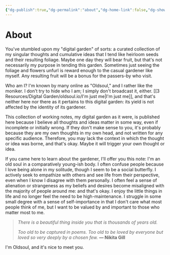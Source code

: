 ```yaml
---
{"dg-publish":true,"dg-permalink":"about","dg-home-link":false,"dg-show-inline-title":false,"dg-show-backlinks":true,"dg-show-local-graph":true,"dg-pass-frontmatter":true,"fileType":"webpage","sourceType":null,"author":"oldsoul","permalink":"/about/","dgHomeLink":false,"dgPassFrontmatter":true}
---
```


# About
You've stumbled upon my "digital garden" of sorts: a curated collection of my singular thoughts and cumulative ideas that I tend like heirloom seeds and their resulting foliage. Maybe one day they will bear fruit, but that's not necessarily my purpose in tending this garden. Sometimes just seeing the foliage and flowers unfurl is reward enough to the casual gardener like myself. Any resulting fruit will be a bonus for the passers-by who visit.

Who am I? I'm known by many online as "Oldsoul," and I rather like the moniker. I don't try to hide who I am; I simply don't broadcast it, either. [[3 Resources/Digital Garden/oldsoul.io/I'm just me|I'm just me]], and that's neither here nor there as it pertains to this digital garden: its yield is not affected by the identity of its gardener.

This collection of working notes, my digital garden as it were, is published here because I believe all thoughts and ideas matter in some way, even if incomplete or initially wrong. If they don't make sense to you, it's probably because they are my own thoughts in my own head, and not written for any specific audience. Therefore, you may lack the context in which the thought or idea was borne, and that's okay. Maybe it will trigger your own thought or idea.

If you came here to learn about the gardener, I'll offer you this note:
I'm an old soul in a comparatively young-ish body. I often confuse people because I love being alone in my solitude, though I seem to be a social butterfly. I actively seek to empathize with others and see life from their perspective, even when I know I disagree with them personally. I often feel a sense of alienation or strangeness as my beliefs and desires become misaligned with the majority of people around me: and that's okay. I enjoy the little things in life and no longer feel the need to be high-maintenance. I struggle in some small degree with a sense of self-importance in that I don't care what most people think of me, but I want to be valued by and important to those who matter most to me.


> *There is a beautiful thing inside you*
> *that is thousands of years old.*
> 
> *Too old to be captured in poems.*
> *Too old to be loved by everyone*
> *but loved so very deeply*
> *by a chosen few.*
> **— Nikita Gill**

I'm Oldsoul, and it's nice to meet you.